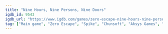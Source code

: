 ```yaml
---
title: "Nine Hours, Nine Persons, Nine Doors"
igdb_id: 9543
igdb_url: "https://www.igdb.com/games/zero-escape-nine-hours-nine-persons-nine-doors"
tag: ["Main game", "Zero Escape", "Spike", "Chunsoft", "Aksys Games", "Point-and-click", "Puzzle", "Adventure", "Visual Novel", "Single player", "First person", "Text", "Horror", "Thriller", "Survival", "Mystery"]
---
```

